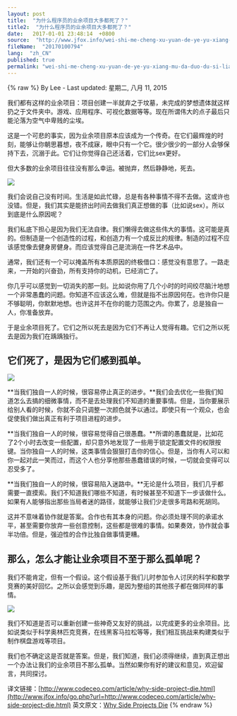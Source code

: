 ```yaml
---
layout: post
title:  "为什么程序员的业余项目大多都死了？"
title2:  "为什么程序员的业余项目大多都死了？"
date:   2017-01-01 23:48:14  +0800
source:  "http://www.jfox.info/wei-shi-me-cheng-xu-yuan-de-ye-yu-xiang-mu-da-duo-du-si-liao.html"
fileName:  "20170100794"
lang:  "zh_CN"
published: true
permalink: "wei-shi-me-cheng-xu-yuan-de-ye-yu-xiang-mu-da-duo-du-si-liao.html"
---
```

{% raw %}
By Lee - Last updated: 星期二, 八月 11, 2015

我们都有这样的业余项目：项目创建一半就弃之于坟墓，未完成的梦想遗体就这样扔之于文件夹中。游戏、应用程序、可视化数据等等。现在所谓伟大的点子最后只能沦落为空气中卑贱的尘埃。

这是一个可悲的事实，因为业余项目原本应该成为一个传奇。在它们最辉煌的时刻，能够让你朝思暮想，夜不成寐，眼中只有一个它。很少很少的一部分人会够保持下去，沉溺于此。它们让你觉得自己还活着，它们比sex更好。

但大多数的业余项目往往没有那么幸运。被抛弃，然后静静地，死去。

![](fcc96dc.jpg)

我们会说自己没有时间。生活是如此忙碌，总是有各种事情不得不去做。这或许也没错。但是，我们其实是能挤出时间去做我们真正想做的事（比如说sex）。所以到底是什么原因呢？

我们私底下担心是因为我们无法自律。我们懒得去做这些伟大的事情。这可能是真的。但制造是一个创造性的过程，和创造力有一个成反比的规律。制造的过程不应该感觉像去健身房健身。而应该觉得自己是流淌在一件艺术品中。

通常，我们还有一个可以掩盖所有本质原因的终极借口：感觉没有意思了。一路走来，一开始的兴奋劲，所有支持你的动机，已经消亡了。

你几乎可以感觉到一切消失的那一刻。比如说你用了几个小时的时间绞尽脑汁地想一个非常愚蠢的问题。你知道不应该这么难，但就是指不出原因何在。也许你只是不够聪明，你默默地想。也许这并不在你的能力范围之内。你累了，总是独自一人，你准备放弃。

于是业余项目死了。它们之所以死去是因为它们不再让人觉得有趣。它们之所以死去是因为我们在踽踽独行。

## 它们死了，是因为它们感到孤单。

![](510ecaa.jpg)

**当我们独自一人的时候，很容易停止真正的进步。**我们会去优化一些我们知道怎么去搞的细微事情，而不是去处理我们不知道的重要事情。但是，当你要展示给别人看的时候，你就不会只调整一次颜色就予以通过。即使只有一个观众，也会促使我们做出真正有利于项目进程的进步。

**当我们独自一人的时候，很容易觉得自己很愚蠢。**所谓的愚蠢就是，比如花了2个小时去改变一些配置，却只意外地发现了一些用于锁定配置文件的权限按键。当你独自一人的时候，这类事情会狠狠打击你的信心。但是，当你有人可以和你一起对此一笑而过，而这个人也分享他那些愚蠢错误的时候，一切就会变得可以忍受多了。

**当我们独自一人的时候，很容易陷入迷路中。**无论是什么项目，我们几乎都需要一直摸索。我们不知道我们哪些不知道，有时候甚至不知道下一步该做什么。如果有人能够指出那些当局者迷的路径，就能够让我们少走很多弯路和死胡同。

这并不意味着协作就是答案。合作也有其本身的问题。你必须处理不同的承诺水平，甚至需要你放弃一些创意控制，这些都是很难的事情。如果奏效，协作就会事半功倍。但是，强迫性的合作比独自做事情更糟。

## 那么，怎么才能让业余项目不至于那么孤单呢？

我们不能肯定，但有一个假设。这个假设基于我们儿时参加令人讨厌的科学和数学竞赛的美好回忆。之所以会感觉到乐趣，是因为整组的其他孩子都在做同样的事情。

![](14fd287.jpg)

我们不知道是否可以重新创建一些神奇又友好的挑战，以完成更多的业余项目。比如说类似于科学奥林匹克竞赛，在线黑客马拉松等等，我们相互挑战来构建类似于制作棋盘游戏等项目。

我们也不确定这是否就是答案。但是，我们知道，我们必须得继续，直到真正想出一个办法让我们的业余项目不那么孤单。当然如果你有好的建议和意见，欢迎留言，共同探讨。

译文链接：[http://www.codeceo.com/article/why-side-project-die.html](http://www.jfox.info/go.php?url=http://www.codeceo.com/article/why-side-project-die.html)
英文原文：[Why Side Projects Die](http://www.jfox.info/go.php?url=https://codelympics.io/blog/why-do-side-projects-die)
{% endraw %}